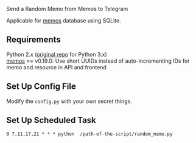 Send a Random Memo from Memos to Telegram

Applicable for  [memos](https://github.com/usememos/memos)  database using SQLite.

## Requirements

Python 2.x  ([original repo](https://github.com/hillerliao/random-memos) for Python 3.x)  
[memos](https://github.com/usememos/memos) >= v0.19.0:
Use short UUIDs instead of auto-incrementing IDs for memo and resource in API and frontend

## Set Up Config File

Modify the `config.py` with your own secret things.

## Set Up Scheduled Task

`0 7,11,17,21 * * * python  /path-of-the-script/random_memo.py`